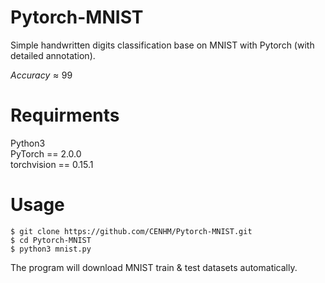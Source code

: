 # Pytorch-MNIST
Simple handwritten digits classification base on MNIST with Pytorch (with detailed annotation).

$Accuracy \approx 99$

# Requirments
Python3  
PyTorch == 2.0.0  
torchvision == 0.15.1  

# Usage
```
$ git clone https://github.com/CENHM/Pytorch-MNIST.git
$ cd Pytorch-MNIST
$ python3 mnist.py
```
The program will download MNIST train & test datasets automatically.

